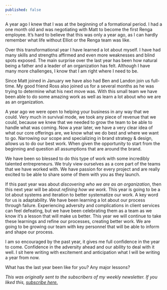 ```yaml
---
published: false
---
```

A year ago I knew that I was at the beginning of a formational period. I had a one month old and was negotiating with Matt to become the first Renga employee. It’s hard to believe that this was only a year ago, as I can hardly remember what life without Elliot or the Renga team was like. 

Over this transformational year I have learned a lot about myself. I have had many skills and strengths affirmed and even more weaknesses and blind spots exposed. The main surprise over the last year has been how natural being a father and a leader of an organization has felt. Although I have many more challenges, I know that I am right where I need to be. 

Since Matt joined in January we have also had Ben and Landon join us full-time.  My good friend Ross also joined us for a several months as he was trying to determine what his next move was. With this small team we have been able to do some amazing work as well as learn a lot about who we are as an organization.

A year ago we were open to helping your business in any way that we could. Very much in survival mode, we took any piece of revenue that we could, because we knew that we needed to grow the team to be able to handle what was coming. Now a year later, we have a very clear idea of what our core offerings are, we know what we do best and where we want to go. Narrowing our scope and specializing in brand strategy & design, allows us to do our best work.  When given the opportunity to start from the beginning and question all assumptions that are around the brand.

We have been so blessed to do this type of work with some incredibly talented entrepreneurs. We truly view ourselves as a core part of the teams that we have worked with. We have passion for every project and are really excited to be able to share some of them with you as they launch.

If this past year was about *discovering who we are as an organization*, then this next year will be about *refining how we work*. This year is going to be a lot about systems and iteration to better systematize our work. A key word for us is adaptability. We have been learning a lot about our process through failure. Experiencing adversity and complications  in client services can feel defeating, but we have been celebrating them as a team as we know it’s a lesson that will make us better. This year we will continue to take these learnings and refine our processes, creating better work. We are going to be growing our team with key personnel that will be able to inform and shape our process. 

I am so encouraged by the past year, it gives me full confidence in the year to come. Confidence in the adversity ahead and our ability to deal with it well.  I sit here writing with excitement and anticipation what I will be writing a year from now. 

What has the last year been like for you? Any major lessons?

_This was originally sent to the subscribers of my weekly newsletter. If you liked this, [subscribe here.](https://buttondown.email/jaredhenriques "newsletter")_